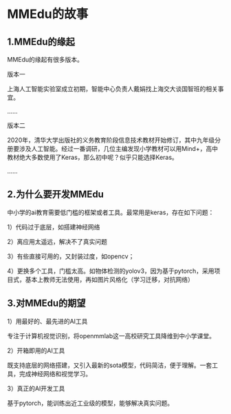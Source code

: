 # MMEdu的故事

## 1.MMEdu的缘起

MMEdu的缘起有很多版本。



版本一



上海人工智能实验室成立初期，智能中心负责人戴娟找上海交大谈国智班的相关事宜。

……

版本二



2020年，清华大学出版社的义务教育阶段信息技术教材开始修订，其中九年级分册要涉及人工智能。经过一番调研，几位主编发现小学教材可以用Mind+，高中教材绝大多数使用了Keras，那么初中呢？似乎只能选择Keras。

……



## 2.为什么要开发MMEdu 

中小学的ai教育需要低门槛的框架或者工具。最常用是keras，存在如下问题： 

1）代码过于底层，如搭建神经网络 

2）离应用太遥远，解决不了真实问题 

3）有些直接可用的，又封装过度，如opencv； 

4）更换多个工具，门槛太高。如物体检测的yolov3，因为基于pytorch，采用项目式，基本上教师无法使用，再如图片风格化（学习迁移，对抗网络） 

## 3.对MMEdu的期望 

1）用最好的、最先进的AI工具 

专注于计算机视觉识别，将openmmlab这一高校研究工具降维到中小学课堂。 

2）开箱即用的AI工具

既支持底层的网络搭建，又引入最新的sota模型，代码简洁，便于理解。一套工具，完成神经网络和视觉学习。 

3）真正的AI开发工具

基于pytorch，能训练出近工业级的模型，能够解决真实问题。